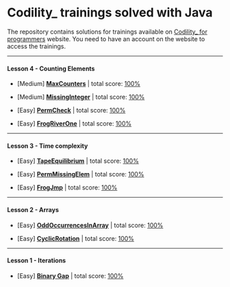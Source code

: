 # Codility_ trainings solved with Java

The repository contains solutions for trainings available on [Codility_ for programmers](https://app.codility.com/programmers/) website.
You need to have an account on the website to access the trainings.

---

#### Lesson 4 - Counting Elements

* [Medium] [**MaxCounters**](https://app.codility.com/programmers/lessons/4-counting_elements/max_counters/start/)
| total score: [100%](https://app.codility.com/demo/results/training65HQ5K-YU8/)

* [Medium] [**MissingInteger**](https://app.codility.com/programmers/lessons/4-counting_elements/missing_integer/start/)
| total score: [100%](https://app.codility.com/demo/results/trainingE7KVYR-AT6/)

* [Easy] [**PermCheck**](https://app.codility.com/programmers/lessons/4-counting_elements/perm_check/start/)
| total score: [100%](https://app.codility.com/demo/results/trainingG4EEYR-45C/)

* [Easy] [**FrogRiverOne**](https://app.codility.com/programmers/lessons/4-counting_elements/frog_river_one/start/)
| total score: [100%](https://app.codility.com/demo/results/training2VB6NC-N6F/)

---

#### Lesson 3 - Time complexity

* [Easy] [**TapeEquilibrium**](https://app.codility.com/programmers/lessons/3-time_complexity/tape_equilibrium/start/)
| total score: [100%](https://app.codility.com/demo/results/trainingH7MBPN-W3S/)

* [Easy] [**PermMissingElem**](https://app.codility.com/programmers/lessons/3-time_complexity/perm_missing_elem/start/)
| total score: [100%](https://app.codility.com/demo/results/trainingBTJD9Z-W4N/)

* [Easy] [**FrogJmp**](https://app.codility.com/programmers/lessons/3-time_complexity/frog_jmp/start/)
| total score: [100%](https://app.codility.com/demo/results/trainingBK4T5A-HMN/)

---

#### Lesson 2 - Arrays

* [Easy] [**OddOccurrencesInArray**](https://app.codility.com/programmers/lessons/2-arrays/odd_occurrences_in_array/start/)
| total score: [100%](https://app.codility.com/demo/results/trainingWGVW27-ARD/)

* [Easy] [**CyclicRotation**](https://app.codility.com/programmers/lessons/2-arrays/cyclic_rotation/start/)
| total score: [100%](https://app.codility.com/demo/results/trainingS89XVE-JC8/)

---

#### Lesson 1 - Iterations

* [Easy] [**Binary Gap**](https://app.codility.com/programmers/lessons/1-iterations/binary_gap/start/)
| total score: [100%](https://app.codility.com/demo/results/trainingRGB3DM-MSZ/)
